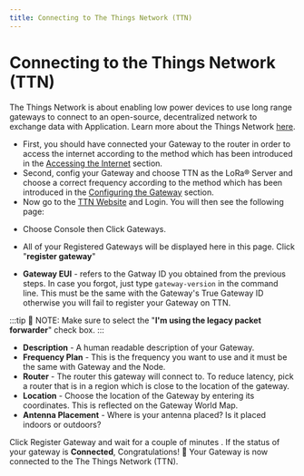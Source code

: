 ```yaml
---
title: Connecting to The Things Network (TTN)
---
```


# Connecting to the Things Network (TTN)

The Things Network is about enabling low power devices to use long range gateways to connect to an open-source, decentralized network to exchange data with Application. Learn more about the Things Network [here](https://www.thethingsnetwork.org/docs/).

* First, you should have connected your Gateway to the router in order to access the internet according to the method which has been introduced in the [Accessing the Internet](/wisgate/rak7246g/quickstart/accessing-your-gateway/accessing-the-internet.html) section.
* Second, config your Gateway and choose TTN as the LoRa® Server and choose a correct frequency according to the method which has been introduced in the [Configuring the Gateway](/wisgate/rak7246g/quickstart/configuring-the-gateway.html#server-is-ttn) section.
* Now go to the [TTN Website](https://www.thethingsnetwork.org/) and Login. You will then see the following page:


<rk-img src="/assets/images/wisgate/rak7246g/quickstart/ttn_home_page.png" width="100%" figure-number = "1" caption="The Things Network Home Page"/>

* Choose Console then Click Gateways.

<rk-img src="/assets/images/wisgate/rak7246g/quickstart/ttn_console.png" width="100%" figure-number = "2" caption="The Things Network Console Page"/>

* All of your Registered Gateways will be displayed here in this page. Click "**register gateway**"

<rk-img src="/assets/images/wisgate/rak7246g/quickstart/adding_gateway.png" width="100%" figure-number = "3" caption="Adding a Gateway to TTN"/>

<rk-img src="/assets/images/wisgate/rak7246g/quickstart/register_gateway.png" width="100%" figure-number = "4" caption="Registering your Gateway"/>

* **Gateway EUI** - refers to the Gatway ID you obtained from the previous steps. In case you forgot, just type `gateway-version` in the command line. This must be the same with the Gateway's True Gateway ID otherwise you will fail to register your Gateway on TTN.

<rk-img src="/assets/images/wisgate/rak7246g/quickstart/gateway_id.png" width="100%" figure-number = "5" caption="RAK7246G LPWAN Developer Gateway Gateway ID in SSH"/>

:::tip 📝 NOTE:
 Make sure to select the "**I'm using the legacy packet forwarder**" check box.
:::

* **Description** - A human readable description of your Gateway.
* **Frequency Plan** - This is the frequency you want to use and it must be the same with Gateway and the Node.
* **Router** - The router this gateway will connect to. To reduce latency, pick a router that is in a region which is close to the location of the gateway.
* **Location** - Choose the location of the Gateway by entering its coordinates. This is reflected on the Gateway World Map.
* **Antenna Placement** - Where is your antenna placed? Is it placed indoors or outdoors?

Click Register Gateway and wait for a couple of minutes . If the status of your gateway is **Connected**, Congratulations! :tada: Your Gateway is now connected to the The Things Network (TTN).


<rk-img src="/assets/images/wisgate/rak7246g/quickstart/connection_success.png" width="100%" figure-number = "6" caption="RAK7246G LPWAN Developer Gateway TTN Connection Success"/>